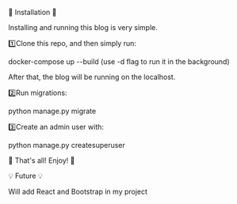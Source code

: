 
🍒 Installation 🍒

Installing and running this blog is very simple. 

1️⃣Clone this repo, and then simply run:

docker-compose up --build
(use -d flag to run it in the background)

After that, the blog will be running on the localhost.

2️⃣Run migrations:

python manage.py migrate

3️⃣Create an admin user with:

python manage.py createsuperuser

🦄 That's all! Enjoy! 🦄

💡 Future 💡

Will add React and Bootstrap in my project
